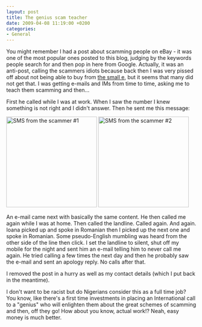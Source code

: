 ```yaml
---
layout: post
title: The genius scam teacher
date: 2009-04-08 11:19:00 +0200
categories:
- General
---
```

<p>You might remember I had a post about scamming people on eBay - it was one of the most popular ones posted to this blog, judging by the keywords people search for and then pop in here from Google. Actually, it was an anti-post, calling the scammers idiots because back then I was very pissed off about not being able to buy from <a href="http://www.ebay.com">the small e</a>, but it seems that many did not get that. I was getting e-mails and IMs from time to time, asking me to teach them scamming and then...</p>
<p>First he called while I was at work. When I saw the number I knew something is not right and I didn't answer. Then he sent me this message:</p>
<p><img src="http://www.rusiczki.net/wp-content/uploads/2009/04/the-scam-teacher-1.jpg" alt="SMS from the scammer #1" title="SMS from the scammer #1" width="240" height="240" class="alignnone size-full wp-image-717" /> <img src="http://www.rusiczki.net/wp-content/uploads/2009/04/the-scam-teacher-2.jpg" alt="SMS from the scammer #2" title="SMS from the scammer #2" width="240" height="240" class="alignnone size-full wp-image-718" /></p>
<p>An e-mail came next with basically the same content. He then called me again while I was at home. Then called the landline. Called again. And again. Ioana picked up and spoke in Romanian then I picked up the next one and spoke in Romanian. Some pseudo-English mumbling was heard from the other side of the line then click. I set the landline to silent, shut off my mobile for the night and sent him an e-mail telling him to never call me again. He tried calling a few times the next day and then he probably saw the e-mail and sent an apology reply. No calls after that.</p>
<p>I removed the post in a hurry as well as my contact details (which I put back in the meantime).</p>
<p>I don't want to be racist but do Nigerians consider this as a full time job? You know, like there's a first time investments in placing an International call to a "genius" who will enlighten them about the great schemes of scamming and then, off they go! How about you know, actual work!? Neah, easy money is much better.</p>
